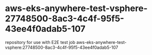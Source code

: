 # aws-eks-anywhere-test-vsphere-27748500-8ac3-4c4f-95f5-43ee4f0adab5-107
repository for use with E2E test job aws-eks-anywhere-test-vsphere:27748500-8ac3-4c4f-95f5-43ee4f0adab5-107
